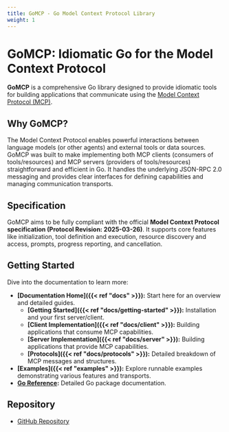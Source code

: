 ```yaml
---
title: GoMCP - Go Model Context Protocol Library
weight: 1
---
```


# GoMCP: Idiomatic Go for the Model Context Protocol

**GoMCP** is a comprehensive Go library designed to provide idiomatic tools for building applications that communicate using the [Model Context Protocol (MCP)](https://modelcontextprotocol.io/).

## Why GoMCP?

The Model Context Protocol enables powerful interactions between language models (or other agents) and external tools or data sources. GoMCP was built to make implementing both MCP clients (consumers of tools/resources) and MCP servers (providers of tools/resources) straightforward and efficient in Go. It handles the underlying JSON-RPC 2.0 messaging and provides clear interfaces for defining capabilities and managing communication transports.

## Specification

GoMCP aims to be fully compliant with the official **Model Context Protocol specification (Protocol Revision: 2025-03-26)**. It supports core features like initialization, tool definition and execution, resource discovery and access, prompts, progress reporting, and cancellation.

## Getting Started

Dive into the documentation to learn more:

- **[Documentation Home]({{< ref "docs" >}}):** Start here for an overview and detailed guides.
  - **[Getting Started]({{< ref "docs/getting-started" >}}):** Installation and your first server/client.
  - **[Client Implementation]({{< ref "docs/client" >}}):** Building applications that consume MCP capabilities.
  - **[Server Implementation]({{< ref "docs/server" >}}):** Building applications that provide MCP capabilities.
  - **[Protocols]({{< ref "docs/protocols" >}}):** Detailed breakdown of MCP messages and structures.
- **[Examples]({{< ref "examples" >}}):** Explore runnable examples demonstrating various features and transports.
- **[Go Reference](https://pkg.go.dev/github.com/localrivet/gomcp):** Detailed Go package documentation.

## Repository

- [GitHub Repository](https://github.com/localrivet/gomcp)
